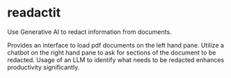 # readactit
Use Generative AI to redact information from documents.

Provides an interface to load pdf documents on the left hand pane. Utilize a chatbot on the right hand pane to ask for sections of the document to be redacted. Usage of an LLM to identify what needs to be redacted enhances productivity significantly.
